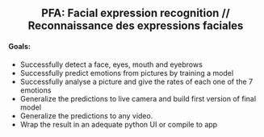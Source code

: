 ## <center> PFA: Facial expression recognition // Reconnaissance des expressions faciales <center/>

  #### Goals:
- Successfully detect a face, eyes, mouth and eyebrows
- Successfully predict emotions from pictures by training a model
- Successfully analyse a picture and give the rates of each one of the 7 emotions
- Generalize the predictions to live camera and build first version of final model
- Generalize the predictions to any video.
- Wrap the result in an adequate python UI or compile to app
